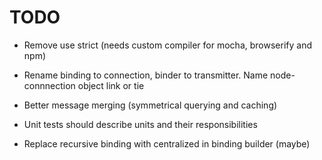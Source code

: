 # TODO

* Remove use strict (needs custom compiler for mocha, browserify and npm)

* Rename binding to connection, binder to transmitter. Name node-connnection
  object link or tie

* Better message merging (symmetrical querying and caching)

* Unit tests should describe units and their responsibilities
* Replace recursive binding with centralized in binding builder (maybe)
